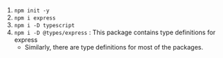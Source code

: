 1. `npm init -y`
2. `npm i express`
3. `npm i -D typescript`
4. `npm i -D @types/express` : This package contains type definitions for express
	- Similarly, there are type definitions for most of the packages.